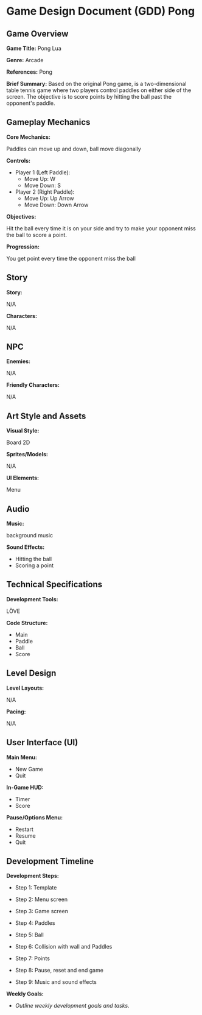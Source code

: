 # Game Design Document (GDD) Pong

## Game Overview

**Game Title:** Pong Lua

**Genre:** Arcade

**References:** Pong

**Brief Summary:** 
Based on the original Pong game, is a two-dimensional table tennis game where two players control paddles on either side of the screen. The objective is to score points by hitting the ball past the opponent's paddle.

## Gameplay Mechanics

**Core Mechanics:**

Paddles can move up and down, ball move diagonally

**Controls:**

- Player 1 (Left Paddle):
    - Move Up: W
    - Move Down: S
- Player 2 (Right Paddle):
    - Move Up: Up Arrow
    - Move Down: Down Arrow

**Objectives:**

Hit the ball every time it is on your side and try to make your opponent miss the ball to score a point.

**Progression:**

You get point every time the opponent miss the ball

## Story

**Story:**

N/A

**Characters:**

N/A

## NPC

**Enemies:**

N/A

**Friendly Characters:**

N/A

## Art Style and Assets

**Visual Style:**

Board 2D

**Sprites/Models:**

N/A

**UI Elements:**

Menu

## Audio

**Music:**

background music

**Sound Effects:**

- Hitting the ball
- Scoring a point

## Technical Specifications

**Development Tools:**

LÖVE

**Code Structure:**

- Main
- Paddle
- Ball
- Score

## Level Design

**Level Layouts:**

N/A

**Pacing:**

N/A

## User Interface (UI)

**Main Menu:**

- New Game
- Quit

**In-Game HUD:**

- Timer
- Score 

**Pause/Options Menu:**

- Restart
- Resume
- Quit

## Development Timeline

**Development Steps:**

- Step 1:
    Template

- Step 2:
    Menu screen

- Step 3:
    Game screen

- Step 4:
    Paddles

- Step 5:
    Ball

- Step 6:
    Collision with wall and Paddles
  
- Step 7:
    Points

- Step 8:
    Pause, reset and end game

- Step 9:
    Music and sound effects

**Weekly Goals:**

- *Outline weekly development goals and tasks.*
